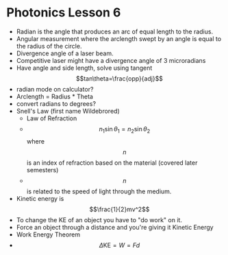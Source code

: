# Photonics Lesson 6
- Radian is the angle that produces an arc of equal length to the radius.
- Angular measurement where the arclength swept by an angle is equal to the radius of the circle.
- Divergence angle of a laser beam.
- Competitive laser might have a divergence angle of 3 microradians
- Have angle and side length, solve using tangent $$tan\theta=\frac{opp}{adj}$$
- radian mode on calculator?
- Arclength = Radius * Theta
- convert radians to degrees?
- Snell's Law (first name Wildebrored)
  - Law of Refraction
  - $$n_{1}\sin\theta_{1}=n_{2}\sin\theta_{2}$$ where $$n$$ is an index of refraction based on the material (covered later semesters)
  - $$n$$ is related to the speed of light through the medium.
- Kinetic energy is $$\frac{1}{2}mv^2$$
- To change the KE of an object you have to "do work" on it.
- Force an object through a distance and you're giving it Kinetic Energy
- Work Energy Theorem
- $$\Delta\text{KE}=W=Fd$$
